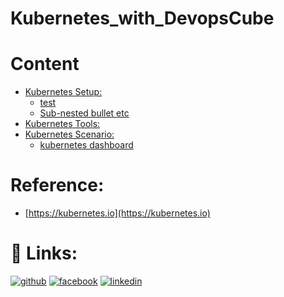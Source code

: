 # Kubernetes_with_DevopsCube
# Content
* [Kubernetes Setup:](/fille.txt)
  * [test](/file.txt)
  * [Sub-nested bullet etc](/file.txt)
* [Kubernetes Tools:](/file.txt)
* [Kubernetes Scenario:](/file.txt)
  * [kubernetes dashboard](/file.txt)












# Reference:
* [https://kubernetes.io](https://kubernetes.io)
# 🔗 Links:
[![github](https://cloud.githubusercontent.com/assets/17016297/18839843/0e06a67a-83d2-11e6-993a-b35a182500e0.png)][1]
[![facebook](https://cloud.githubusercontent.com/assets/17016297/18839836/0a06deb4-83d2-11e6-8078-1d0974af0f63.png)][2]
[![linkedin](https://cloud.githubusercontent.com/assets/17016297/18839848/0fc7e74e-83d2-11e6-8c6a-277fc9d6e067.png)][3]

[1]: https://github.com/Arman-Molaei/
[2]: https://www.facebook.com/
[3]: linkedin.com/in/arman-mollaei-9a4816183/
